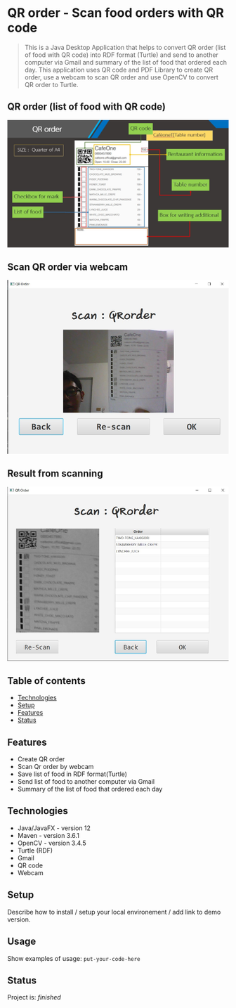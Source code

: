 # QR order - Scan food orders with QR code
> This is a Java Desktop Application that helps to convert QR order (list of food with QR code) into RDF format (Turtle) and send to another computer via Gmail and summary of the list of food that ordered each day. This application uses QR code and PDF Library to create QR order, use a webcam to scan QR order and use OpenCV to convert QR order to Turtle.

## QR order (list of food with QR code)
![QR order](./Presentation/QRorder-ENG.jpg)
## Scan QR order via webcam
![Scan1](./Presentation/scan1.jpg)
## Result from scanning
![Scan2](./Presentation/scan2.jpg)

## Table of contents
* [Technologies](#technologies)
* [Setup](#setup)
* [Features](#features)
* [Status](#status)

## Features
* Create QR order
* Scan Qr order by webcam
* Save list of food in RDF format(Turtle)
* Send list of food to another computer via Gmail
* Summary of the list of food that ordered each day

## Technologies
* Java/JavaFX - version 12
* Maven - version 3.6.1
* OpenCV - version 3.4.5
* Turtle (RDF)
* Gmail
* QR code
* Webcam

## Setup
Describe how to install / setup your local environement / add link to demo version.

## Usage
Show examples of usage:
`put-your-code-here`

## Status
Project is: _finished_


